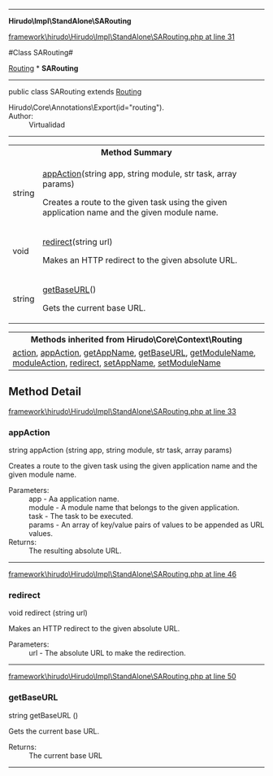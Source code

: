 

- - -

**Hirudo\Impl\StandAlone\SARouting**


<a href="https://github.com/JeyDotC/Hirudo/blob/master/framework/hirudo/Hirudo/Impl/StandAlone/SARouting.php#L31" >framework\hirudo\Hirudo\Impl\StandAlone\SARouting.php at line 31</a>

#Class SARouting#

<a href="https://github.com/JeyDotC/Hirudo-docs/blob/master/hirudo/core/context/routing.html">Routing</a>
    * **SARouting**




- - -

<p class="signature"><span class='k'>public  class</span> <span class='nx'>SARouting</span>
extends <a href="https://github.com/JeyDotC/Hirudo-docs/blob/master/hirudo/core/context/routing.html">Routing</a>

</p>

<div class="comment" id="overview_description"><p></p></div>

<dl>
<dt>Hirudo\Core\Annotations\Export(id="routing").</dt>
<dt>Author:</dt>
<dd>Virtualidad</dd>
</dl>


- - -

<table id="summary_method">
<tr><th colspan="2">Method Summary</th></tr>
<tr>
<td><span class='k'></span> <span class='nx'>string</span></td>
<td class="description"><p class="name"><a href="#appaction">appAction</a>(string app, string module, str task, array params)</p><p class="description">Creates a route to the given task using the given application name
and the given module name.</p></td>
</tr>
<tr>
<td><span class='k'></span> <span class='nx'>void</span></td>
<td class="description"><p class="name"><a href="#redirect">redirect</a>(string url)</p><p class="description">Makes an HTTP redirect to the given absolute URL.</p></td>
</tr>
<tr>
<td><span class='k'></span> <span class='nx'>string</span></td>
<td class="description"><p class="name"><a href="#getbaseurl">getBaseURL</a>()</p><p class="description">Gets the current base URL.</p></td>
</tr>
</table>

<table class="inherit">
<tr><th colspan="2">Methods inherited from Hirudo\Core\Context\Routing</th></tr>
<tr><td><a href="https://github.com/JeyDotC/Hirudo-docs/blob/master/hirudo/core/context/routing.html#action()">action</a>, <a href="https://github.com/JeyDotC/Hirudo-docs/blob/master/hirudo/core/context/routing.html#appAction()">appAction</a>, <a href="https://github.com/JeyDotC/Hirudo-docs/blob/master/hirudo/core/context/routing.html#getAppName()">getAppName</a>, <a href="https://github.com/JeyDotC/Hirudo-docs/blob/master/hirudo/core/context/routing.html#getBaseURL()">getBaseURL</a>, <a href="https://github.com/JeyDotC/Hirudo-docs/blob/master/hirudo/core/context/routing.html#getModuleName()">getModuleName</a>, <a href="https://github.com/JeyDotC/Hirudo-docs/blob/master/hirudo/core/context/routing.html#moduleAction()">moduleAction</a>, <a href="https://github.com/JeyDotC/Hirudo-docs/blob/master/hirudo/core/context/routing.html#redirect()">redirect</a>, <a href="https://github.com/JeyDotC/Hirudo-docs/blob/master/hirudo/core/context/routing.html#setAppName()">setAppName</a>, <a href="https://github.com/JeyDotC/Hirudo-docs/blob/master/hirudo/core/context/routing.html#setModuleName()">setModuleName</a></td></tr></table>

<h2 id="detail_method">Method Detail</h2>

<a href="https://github.com/JeyDotC/Hirudo/blob/master/framework/hirudo/Hirudo/Impl/StandAlone/SARouting.php#L33" >framework\hirudo\Hirudo\Impl\StandAlone\SARouting.php at line 33</a>

<h3 id="appAction()">appAction</h3>
<span class='k'></span> <span class='nx'>string</span> <span class='nf'>appAction</span> (string app, string module, str task, array params)

<div class="details">
<p>Creates a route to the given task using the given application name
and the given module name.</p><dl>
<dt>Parameters:</dt>
<dd>app - Aa application name.</dd>
<dd>module - A module name that belongs to the given application.</dd>
<dd>task - The task to be executed.</dd>
<dd>params - An array of key/value pairs of values to be appended as URL values.</dd>
<dt>Returns:</dt>
<dd>The resulting absolute URL.</dd>
</dl>

</div>

- - -


<a href="https://github.com/JeyDotC/Hirudo/blob/master/framework/hirudo/Hirudo/Impl/StandAlone/SARouting.php#L46" >framework\hirudo\Hirudo\Impl\StandAlone\SARouting.php at line 46</a>

<h3 id="redirect()">redirect</h3>
<span class='k'></span> <span class='nx'>void</span> <span class='nf'>redirect</span> (string url)

<div class="details">
<p>Makes an HTTP redirect to the given absolute URL.</p><dl>
<dt>Parameters:</dt>
<dd>url - The absolute URL to make the redirection.</dd>
</dl>

</div>

- - -


<a href="https://github.com/JeyDotC/Hirudo/blob/master/framework/hirudo/Hirudo/Impl/StandAlone/SARouting.php#L50" >framework\hirudo\Hirudo\Impl\StandAlone\SARouting.php at line 50</a>

<h3 id="getBaseURL()">getBaseURL</h3>
<span class='k'></span> <span class='nx'>string</span> <span class='nf'>getBaseURL</span> ()

<div class="details">
<p>Gets the current base URL.</p><dl>
<dt>Returns:</dt>
<dd>The current base URL</dd>
</dl>

</div>

- - -

